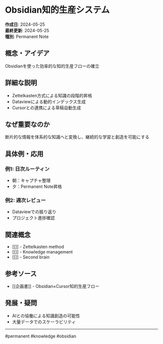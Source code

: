 # Obsidian知的生産システム

**作成日**: 2024-05-25  
**最終更新**: 2024-05-25  
**種別**: Permanent Note  

## 概念・アイデア
Obsidianを使った効率的な知的生産フローの確立

## 詳細な説明
- Zettelkasten方式による知識の段階的昇格
- Dataviewによる動的インデックス生成
- Cursorとの連携による草稿自動生成

## なぜ重要なのか
断片的な情報を体系的な知識へと変換し、継続的な学習と創造を可能にする

## 具体例・応用
### 例1: 日次ルーティン
- 朝：キャプチャ整理
- 夕：Permanent Note昇格

### 例2: 週次レビュー
- Dataviewでの振り返り
- プロジェクト進捗確認

## 関連概念
- [[]] - Zettelkasten method
- [[]] - Knowledge management
- [[]] - Second brain

## 参考ソース
- [[企画書]] - Obsidian×Cursor知的生産フロー

## 発展・疑問
- AIとの協働による知識創造の可能性
- 大量データでのスケーラビリティ

---
#permanent #knowledge #obsidian 